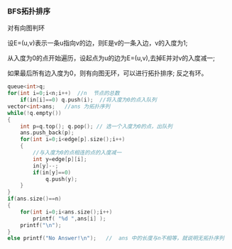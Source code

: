 ### BFS拓扑排序
对有向图判环

设E=(u,v)表示一条u指向v的边，则E是v的一条入边，v的入度为1;

从入度为0的点开始遍历，设起点为u的边为E=(u,v),去掉E并对v的入度减一;

如果最后所有边入度为0，则有向图无环，可以进行拓扑排序;
反之有环。

```c++
queue<int>q;
for(int i=0;i<n;i++)  //n  节点的总数
    if(in[i]==0) q.push(i);  //将入度为0的点入队列
vector<int>ans;   //ans 为拓扑序列
while(!q.empty())
{
    int p=q.top(); q.pop(); // 选一个入度为0的点，出队列
    ans.push_back(p);
    for(int i=0;i<edge[p].size();i++)
    {
        //与入度为0的点相连的点的入度减一
        int y=edge[p][i];
        in[y]--;
        if(in[y]==0)
            q.push(y);  
    }
}
if(ans.size()==n)   
{
    for(int i=0;i<ans.size();i++)
        printf( "%d ",ans[i] );
    printf("\n");
}
else printf("No Answer!\n");   //  ans 中的长度与n不相等，就说明无拓扑序列
```
